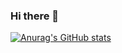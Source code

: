 ### Hi there 👋

[![Anurag's GitHub stats](https://github-readme-stats.vercel.app/api?username=karuniawanekasakti)](https://github.com/anuraghazra/github-readme-stats)


<!--
**karuniawanekasakti/karuniawanekasakti** is a ✨ _special_ ✨ repository because its `README.md` (this file) appears on your GitHub profile.

Here are some ideas to get you started:

- 🔭 I’m currently working on ...
- 🌱 I’m currently learning ...
- 👯 I’m looking to collaborate on ...
- 🤔 I’m looking for help with ...
- 💬 Ask me about ...
- 📫 How to reach me: ...
- 😄 Pronouns: ...
- ⚡ Fun fact: ...
-->
